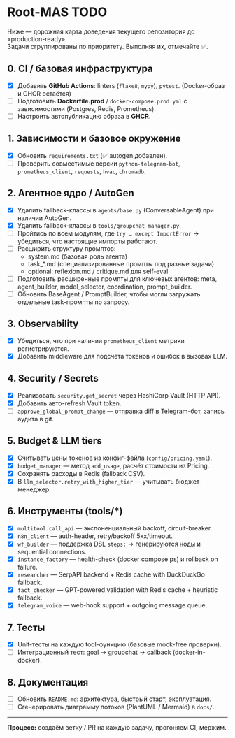 # Root-MAS TODO

Ниже — дорожная карта доведения текущего репозитория до «production-ready».  
Задачи сгруппированы по приоритету. Выполняя их, отмечайте ✅.

## 0. CI / базовая инфраструктура
- [x] Добавить **GitHub Actions**: linters (`flake8`, `mypy`), `pytest`. (Docker-образ и GHCR остаётся)
- [ ] Подготовить **Dockerfile.prod** / `docker-compose.prod.yml` с зависимостями (Postgres, Redis, Prometheus).
- [ ] Настроить автопубликацию образа в **GHCR**.

## 1. Зависимости и базовое окружение
- [x] Обновить `requirements.txt` (✅ autogen добавлен).
- [ ] Проверить совместимые версии `python-telegram-bot`, `prometheus_client`, `requests`, `hvac`, `chromadb`.

## 2. Агентное ядро / AutoGen
- [x] Удалить fallback-классы в `agents/base.py` (ConversableAgent) при наличии AutoGen.
- [x] Удалить fallback-классы в `tools/groupchat_manager.py`.
- [ ] Пройтись по всем модулям, где `try … except ImportError` → убедиться, что настоящие импорты работают.
- [ ] Расширить структуру промптов:
  - system.md (базовая роль агента)
  - task_*.md (специализированные промпты под разные задачи)
  - optional: reflexion.md / critique.md для self-eval
- [ ] Подготовить расширенные промпты для ключевых агентов: meta, agent_builder, model_selector, coordination, prompt_builder.
- [ ] Обновить BaseAgent / PromptBuilder, чтобы могли загружать отдельные task-промпты по запросу.

## 3. Observability
- [x] Убедиться, что при наличии `prometheus_client` метрики регистрируются.
- [x] Добавить middleware для подсчёта токенов и ошибок в вызовах LLM.

## 4. Security / Secrets
- [x] Реализовать `security.get_secret` через HashiCorp Vault (HTTP API).
- [x] Добавить авто-refresh Vault token.
- [ ] `approve_global_prompt_change` — отправка diff в Telegram-бот, запись аудита в git.

## 5. Budget & LLM tiers
- [x] Считывать цены токенов из конфиг-файла (`config/pricing.yaml`).
- [x] `budget_manager` — метод `add_usage`, расчёт стоимости из Pricing.
- [x] Сохранять расходы в Redis (fallback CSV).
- [x] В `llm_selector.retry_with_higher_tier` — учитывать бюджет-менеджер.

## 6. Инструменты (tools/*)
- [x] `multitool.call_api` — экспоненциальный backoff, circuit-breaker.
- [x] `n8n_client` — auth-header, retry/backoff 5xx/timeout.
- [x] `wf_builder` — поддержка DSL `steps:` → генерируются ноды и sequential connections.
- [x] `instance_factory` — health-check (docker compose ps) и rollback on failure.
- [x] `researcher` — SerpAPI backend + Redis cache with DuckDuckGo fallback.
- [x] `fact_checker` — GPT-powered validation with Redis cache + heuristic fallback.
- [x] `telegram_voice` — web-hook support + outgoing message queue.

## 7. Тесты
- [x] Unit-тесты на каждую tool-функцию (базовые mock-free проверки).
- [ ] Интеграционный тест: goal → groupchat → callback (docker-in-docker).

## 8. Документация
- [ ] Обновить `README.md`: архитектура, быстрый старт, эксплуатация.
- [ ] Сгенерировать диаграмму потоков (PlantUML / Mermaid) в `docs/`.

---
**Процесс:** создаём ветку / PR на каждую задачу, прогоняем CI, мержим.